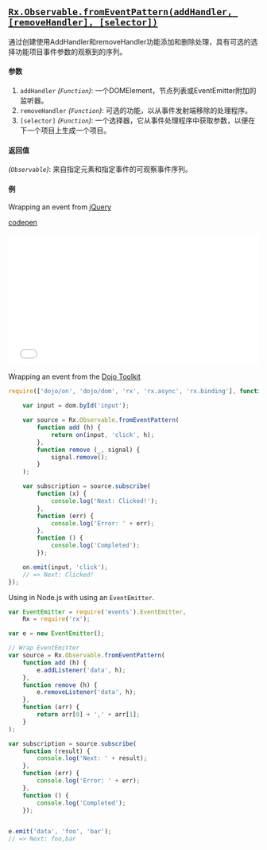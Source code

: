## [`Rx.Observable.fromEventPattern(addHandler, [removeHandler], [selector])`](https://github.com/Reactive-Extensions/RxJS/blob/master/src/core/linq/observable/fromeventpattern.js)

通过创建使用AddHandler和removeHandler功能添加和删除处理，具有可选的选择功能项目事件参数的观察到的序列。

#### 参数
1. `addHandler` *(`Function`)*: 一个DOMElement，节点列表或EventEmitter附加的监听器。
2. `removeHandler` *(`Function`)*: 可选的功能，以从事件发射端移除的处理程序。
3. `[selector]` *(`Function`)*: 一个选择器，它从事件处理程序中获取参数，以便在下一个项目上生成一个项目。

#### 返回值
*(`Observable`)*: 来自指定元素和指定事件的可观察事件序列。

#### 例

Wrapping an event from [jQuery](http://jquery.com)

[](http://jsbin.com/wihiw/1/embed?js,console)

[codepen](//codepen.io/enxaneta/embed/VpVZqZ/?height=265&theme-id=0&default-tab=js,result&embed-version=2)

<iframe height='265' scrolling='no' title='Intersecting Lines' src='//codepen.io/enxaneta/embed/VpVZqZ/?height=265&theme-id=0&default-tab=js,result&embed-version=2' frameborder='no' allowtransparency='true' allowfullscreen='true' style='width: 100%;'>See the Pen <a href='http://codepen.io/enxaneta/pen/VpVZqZ/'>Intersecting Lines</a> by Gabi (<a href='http://codepen.io/enxaneta'>@enxaneta</a>) on <a href='http://codepen.io'>CodePen</a>.
</iframe>

Wrapping an event from the [Dojo Toolkit](http://dojotoolkit.org)

```js
require(['dojo/on', 'dojo/dom', 'rx', 'rx.async', 'rx.binding'], function (on, dom, rx) {

    var input = dom.byId('input');

    var source = Rx.Observable.fromEventPattern(
        function add (h) {
            return on(input, 'click', h);
        },
        function remove (_, signal) {
            signal.remove();
        }
    );

    var subscription = source.subscribe(
        function (x) {
            console.log('Next: Clicked!');
        },
        function (err) {
            console.log('Error: ' + err);   
        },
        function () {
            console.log('Completed');   
        });

    on.emit(input, 'click');
    // => Next: Clicked!
});
```

Using in Node.js with using an `EventEmitter`.

```js
var EventEmitter = require('events').EventEmitter,
    Rx = require('rx');

var e = new EventEmitter();

// Wrap EventEmitter
var source = Rx.Observable.fromEventPattern(
    function add (h) {
        e.addListener('data', h);
    },
    function remove (h) {
        e.removeListener('data', h);
    },
    function (arr) {
        return arr[0] + ',' + arr[1];
    }
);

var subscription = source.subscribe(
    function (result) {
        console.log('Next: ' + result);
    },
    function (err) {
        console.log('Error: ' + err);   
    },
    function () {
        console.log('Completed');   
    });


e.emit('data', 'foo', 'bar');
// => Next: foo,bar
```
